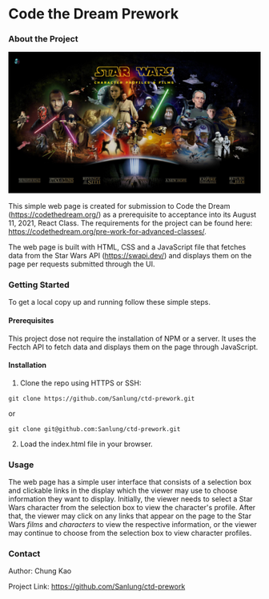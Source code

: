 # Code the Dream Prework

### About the Project

![Site Screenshot](img/site_screenshot.png)

This simple web page is created for submission to Code the Dream (https://codethedream.org/) as a prerequisite to acceptance into its August 11, 2021, React Class. The requirements for the project can be found here: https://codethedream.org/pre-work-for-advanced-classes/.

The web page is built with HTML, CSS and a JavaScript file that fetches data from the Star Wars API (https://swapi.dev/) and displays them on the page per requests submitted through the UI.

### Getting Started

To get a local copy up and running follow these simple steps.

#### Prerequisites

This project dose not require the installation of NPM or a server. It uses the Fectch API to fetch data and displays them on the page through JavaScript.

#### Installation

1. Clone the repo using HTTPS or SSH:

```
git clone https://github.com/Sanlung/ctd-prework.git
```

or

```
git clone git@github.com:Sanlung/ctd-prework.git
```

2. Load the index.html file in your browser.

### Usage

The web page has a simple user interface that consists of a selection box and clickable links in the display which the viewer may use to choose information they want to display. Initially, the viewer needs to select a Star Wars character from the selection box to view the character's profile. After that, the viewer may click on any links that appear on the page to the Star Wars _films_ and _characters_ to view the respective information, or the viewer may continue to choose from the selection box to view character profiles.

### Contact

Author: Chung Kao

Project Link: https://github.com/Sanlung/ctd-prework
